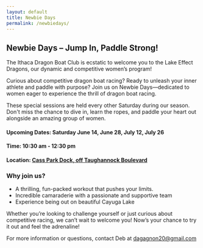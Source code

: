 ```yaml
---
layout: default
title: Newbie Days
permalink: /newbiedays/
---
```


## Newbie Days – Jump In, Paddle Strong!

The Ithaca Dragon Boat Club is ecstatic to welcome you to the Lake Effect Dragons, our dynamic and competitive women’s program!

Curious about competitive dragon boat racing? Ready to unleash your inner athlete and paddle with purpose? Join us on Newbie Days—dedicated to women eager to experience the thrill of dragon boat racing.

These special sessions are held every other Saturday during our season. Don't miss the chance to dive in, learn the ropes, and paddle your heart out alongside an amazing group of women. 

#### Upcoming Dates: Saturday June 14, June 28, July 12, July 26

#### Time: 10:30 am - 12:30 pm

#### Location: [Cass Park Dock, off Taughannock Boulevard](/practices)

### Why join us?

- A thrilling, fun-packed workout that pushes your limits.
- Incredible camaraderie with a passionate and supportive team
- Experience being out on beautiful Cayuga Lake

Whether you’re looking to challenge yourself or just curious about competitive racing, we can’t wait to welcome you!  Now’s your chance to try it out and feel the adrenaline!

For more information or questions, contact Deb at [dagagnon20@gmail.com](mailto:dagagnon20@gmail.com)

